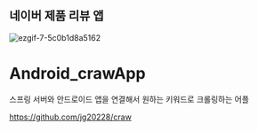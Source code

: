 ## 네이버 제품 리뷰 앱

![ezgif-7-5c0b1d8a5162](https://user-images.githubusercontent.com/62128942/92319327-afc28700-f051-11ea-974e-2da7da37ce2f.gif)

# Android_crawApp

스프링 서버와 안드로이드 앱을 연결해서 원하는 키워드로 크롤링하는 어플

https://github.com/jg20228/craw
